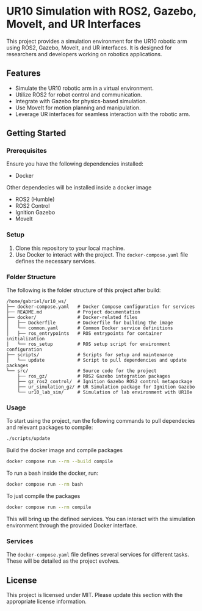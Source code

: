 # UR10 Simulation with ROS2, Gazebo, MoveIt, and UR Interfaces

This project provides a simulation environment for the UR10 robotic arm using ROS2, Gazebo, MoveIt, and UR interfaces. It is designed for researchers and developers working on robotics applications.

## Features
- Simulate the UR10 robotic arm in a virtual environment.
- Utilize ROS2 for robot control and communication.
- Integrate with Gazebo for physics-based simulation.
- Use MoveIt for motion planning and manipulation.
- Leverage UR interfaces for seamless interaction with the robotic arm.

## Getting Started

### Prerequisites
Ensure you have the following dependencies installed:
- Docker

Other dependecies will be installed inside a docker image
- ROS2 (Humble)
- ROS2 Control
- Ignition Gazebo
- MoveIt

### Setup
1. Clone this repository to your local machine.
2. Use Docker to interact with the project. The `docker-compose.yaml` file defines the necessary services.

### Folder Structure
The following is the folder structure of this project after build:

```
/home/gabriel/ur10_ws/
├── docker-compose.yaml   # Docker Compose configuration for services
├── README.md             # Project documentation
├── docker/               # Docker-related files
│   ├── Dockerfile        # Dockerfile for building the image
│   └── common.yaml       # Common Docker service definitions
│   ├── ros_entrypoints   # ROS entrypoints for container initialization
│   └── ros_setup         # ROS setup script for environment configuration
├── scripts/              # Scripts for setup and maintenance
│   └── update            # Script to pull dependencies and update packages
└── src/                  # Source code for the project
    ├── ros_gz/           # ROS2 Gazebo integration packages
    ├── gz_ros2_control/  # Ignition Gazebo ROS2 control metapackage
    ├── ur_simulation_gz/ # UR Simulation package for Ignition Gazebo
    └── ur10_lab_sim/     # Simulation of lab environment with UR10e
```

### Usage
To start using the project, run the following commands to pull dependecies and relevant packages to compile:
```bash
./scripts/update
```

Build the docker image and compile packages
```bash
docker compose run --rm --build compile
```

To run a bash inside the docker, run:
```bash
docker compose run --rm bash
```

To just compile the packages
```bash
docker compose run --rm compile
```

This will bring up the defined services. You can interact with the simulation environment through the provided Docker interface.

### Services
The `docker-compose.yaml` file defines several services for different tasks. These will be detailed as the project evolves.

<!-- ## Target Audience
This project is intended for:
- Researchers exploring robotic arm simulations.
- Developers building applications for the UR10 robotic arm.

<!-- ## Contributing
Contributions are welcome! Please open an issue or submit a pull request for any improvements or bug fixes. -->

## License
This project is licensed under MIT. Please update this section with the appropriate license information.
